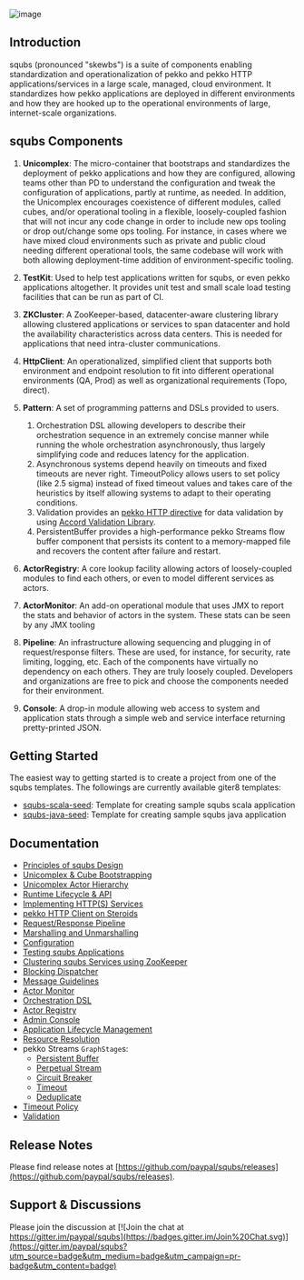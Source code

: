 ![image](img/squbs-logo-transparent.png)

## Introduction

squbs (pronounced "skewbs") is a suite of components enabling standardization and operationalization of pekko and pekko HTTP applications/services in a large scale, managed, cloud environment. It standardizes how pekko applications are deployed in different environments and how they are hooked up to the operational environments of large, internet-scale organizations.

## squbs Components

1. **Unicomplex**: The micro-container that bootstraps and standardizes the deployment of pekko applications and how they are configured, allowing teams other than PD to understand the configuration and tweak the configuration of applications, partly at runtime, as needed. In addition, the Unicomplex encourages coexistence of different modules, called cubes, and/or operational tooling in a flexible, loosely-coupled fashion that will not incur any code change in order to include new ops tooling or drop out/change some ops tooling. For instance, in cases where we have mixed cloud environments such as private and public cloud needing different operational tools, the same codebase will work with both allowing deployment-time addition of environment-specific tooling.

2. **TestKit**: Used to help test applications written for squbs, or even pekko applications altogether. It provides unit test and small scale load testing facilities that can be run as part of CI.

3. **ZKCluster**: A ZooKeeper-based, datacenter-aware clustering library allowing clustered applications or services to span datacenter and hold the availability characteristics across data centers. This is needed for applications that need intra-cluster communications.

4. **HttpClient**: An operationalized, simplified client that supports both environment and endpoint resolution to fit into different operational environments (QA, Prod) as well as organizational requirements (Topo, direct).

5. **Pattern**: A set of programming patterns and DSLs provided to users.
   1. Orchestration DSL allowing developers to describe their orchestration sequence in an extremely concise manner while running the whole orchestration asynchronously, thus largely simplifying code and reduces latency for the application.
   2. Asynchronous systems depend heavily on timeouts and fixed timeouts are never right. TimeoutPolicy allows users to set policy (like 2.5 sigma) instead of fixed timeout values and takes care of the heuristics by itself allowing systems to adapt to their operating conditions.
   3. Validation provides an [pekko HTTP directive](http://doc.pekko.io/docs/pekko-http/current/scala/http/routing-dsl/directives/index.html) for data validation by using [Accord Validation Library](http://wix.github.io/accord/).
   4. PersistentBuffer provides a high-performance pekko Streams flow buffer component that persists its content to a memory-mapped file and recovers the content after failure and restart.

6. **ActorRegistry**: A core lookup facility allowing actors of loosely-coupled modules to find each others, or even to model different services as actors.

7. **ActorMonitor**: An add-on operational module that uses JMX to report the stats and behavior of actors in the system. These stats can be seen by any JMX tooling

8. **Pipeline**: An infrastructure allowing sequencing and plugging in of request/response filters. These are used, for instance, for security, rate limiting, logging, etc.
Each of the components have virtually no dependency on each others. They are truly loosely coupled. Developers and organizations are free to pick and choose the components needed for their environment.

9. **Console**: A drop-in module allowing web access to system and application stats through a simple web and service interface returning pretty-printed JSON.

## Getting Started

The easiest way to getting started is to create a project from one of the squbs templates. The followings are currently available giter8 templates:

* [squbs-scala-seed](https://github.com/squbs-org/squbs-scala-seed.g8): Template for creating sample squbs scala application
* [squbs-java-seed](https://github.com/squbs-org/squbs-java-seed.g8): Template for creating sample squbs java application

## Documentation

* [Principles of squbs Design](principles_of_the_squbs_design.md)
* [Unicomplex & Cube Bootstrapping](bootstrap.md)
* [Unicomplex Actor Hierarchy](actor-hierarchy.md)
* [Runtime Lifecycle & API](lifecycle.md)
* [Implementing HTTP(S) Services](http-services.md)
* [pekko HTTP Client on Steroids](httpclient.md)
* [Request/Response Pipeline](pipeline.md)
* [Marshalling and Unmarshalling](marshalling.md)
* [Configuration](configuration.md)
* [Testing squbs Applications](testing.md)
* [Clustering squbs Services using ZooKeeper](zkcluster.md)
* [Blocking Dispatcher](blocking-dispatcher.md)
* [Message Guidelines](messages.md)
* [Actor Monitor](monitor.md)
* [Orchestration DSL](orchestration_dsl.md)
* [Actor Registry](registry.md)
* [Admin Console](console.md)
* [Application Lifecycle Management](packaging.md)
* [Resource Resolution](resolver.md)
* pekko Streams `GraphStage`s:
    * [Persistent Buffer](persistent-buffer.md)
    * [Perpetual Stream](streams-lifecycle.md)
    * [Circuit Breaker](circuitbreaker.md)
    * [Timeout](flow-timeout.md)
    * [Deduplicate](deduplicate.md)
* [Timeout Policy](timeoutpolicy.md)
* [Validation](validation.md)

## Release Notes

Please find release notes at [https://github.com/paypal/squbs/releases](https://github.com/paypal/squbs/releases).

## Support & Discussions

Please join the discussion at  [![Join the chat at https://gitter.im/paypal/squbs](https://badges.gitter.im/Join%20Chat.svg)](https://gitter.im/paypal/squbs?utm_source=badge&utm_medium=badge&utm_campaign=pr-badge&utm_content=badge)